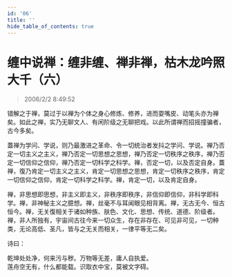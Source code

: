 ```yaml
---
id: '06'
title: ''
hide_table_of_contents: true
---
```


# 缠中说禅：缠非缠、禅非禅，枯木龙吟照大千（六）

> 2006/2/2 8:49:52

错解之于禅，莫过于以禅为个体之身心修炼、修养，进而耍嘴皮、动笔头亦为禅矣。如此之禅，实乃无聊文人、有闲阶级之无聊把戏。以此所谓禅而招摇撞骗者，古今多矣。

蓋禅为学问、学说，则乃最激进之革命、令一切统治者发抖之学问、学说。禅乃否定一切主义之主义，禅乃否定一切思想之思想，禅乃否定一切秩序之秩序，禅乃否定一切信仰之信仰，禅乃否定一切科学之科学。禅，否定一切，以及否定自身。蓋禅，復乃肯定一切主义之主义，肯定一切思想之思想，肯定一切秩序之秩序，肯定一切信仰之信仰，肯定一切科学之科学。禅，肯定一切，以及肯定自身。

禅，非思想即思想，非主义即主义，非秩序即秩序，非信仰即信仰，非科学即科学。禅，非神秘主义之臆想。禅，丝毫不与耳闻眼见相背离。禅，无古无今、恒古恒今。禅，无关復相关于诸如种族、肤色、文化、思想、传统、道德、阶级者。禅，非人所独有，宇宙间古往今来一切众生，存在非存在、可见非可见，一切种类，无论高低、圣凡，皆与之无关而相关，一律平等无二矣。

诗曰：

乾坤处处净，何来污与秽。万物等无差，庸人自执爱。<br/>
莲舟空无有，什么都能载。识取衣中宝，莫被文字碍。